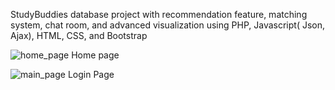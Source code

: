StudyBuddies database project with recommendation feature, matching system, chat room, and advanced visualization using PHP, Javascript( Json, Ajax), HTML, CSS, and Bootstrap

![home_page](https://cloud.githubusercontent.com/assets/17131715/18976189/910e2dcc-8675-11e6-9b0e-f7481721d259.png)
Home page




![main_page](https://cloud.githubusercontent.com/assets/17131715/18977034/9c8eb48a-867c-11e6-8405-a8b4ddd4f4ad.png)
Login Page




